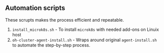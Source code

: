 ## Automation scripts
These scrupts makes the process efficient and repeatable.

1. `install_microk8s.sh` - To install `microk8s` with needed add-ons on Linuix host
2. `oh-cluster-agent-install.sh` - Wraps around original `agent-install.sh` to automate the step-by-step process.

